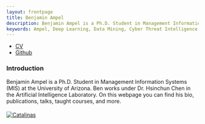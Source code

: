 ```yaml
---
layout: frontpage
title: Benjamin Ampel
description: Benjamin Ampel is a Ph.D. Student in Management Information Systems (MIS) at the University of Arizona. Ben works under Dr. Hsinchun Chen in the Artificial Intelligence Laboratory.
keywords: Ampel, Deep Learning, Data Mining, Cyber Threat Intelligence
---
```


<div class="navbar">
  <div class="navbar-inner">
      <ul class="nav">
          <li><a href="{{ BASE_PATH }}/BAmpel Academic CV.pdf">CV</a></li>
          <li><a href="https://github.com/BenAmpel">Github</a></li>
      </ul>
  </div>
</div>

### Introduction
Benjamin Ampel is a Ph.D. Student in Management Information Systems (MIS) at the University of Arizona. Ben works under Dr. Hsinchun Chen in the Artificial Intelligence Laboratory. On this webpage you can find his bio, publications, talks, taught courses, and more.

<div class="container">
<h4><a name="contact"></a></h4>
  <div class="row-fluid">
    <div class="span2">
          <a href="../pics/Capture.PNG">
              <img src="../pics/Capture.PNG"
                    title="Catalinas" alt="Catalinas"/></a>
    </div>
  </div>
</div>
